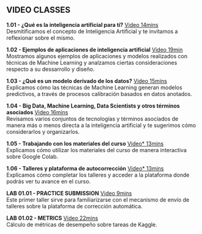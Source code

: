 ## VIDEO CLASSES

**1.01 - ¿Qué es la inteligencia artificial para tí?** [Video 14mins](https://www.youtube.com/watch?v=y3mRk4C9tpM)<br/>Desmitificamos el concepto de Inteligencia Artificial y te invitamos a reflexionar sobre el mismo.

**1.02 - Ejemplos de aplicaciones de inteligencia artificial** [Video 19min](https://www.youtube.com/watch?v=javJB3_oQK4)<br/>Mostramos algunos ejemplos de aplicaciones y modelos realizados con técnicas de Machine Learning y analzamos ciertas consideraciones respecto a su dessarrollo y diseño.

**1.03 - ¿Qué es un modelo derivado de los datos?** [Video 15mins](https://www.youtube.com/watch?v=k8S5OKEkKVI)<br/>Explicamos cómo las técnicas de Machine Learning generan modelos predictivos, a través de procesos calibración basados en datos anotados.

**1.04 - Big Data, Machine Learning, Data Scientists y otros términos asociados** [Video 16mins](https://www.youtube.com/watch?v=qzBkSK2TFLA)<br/>Revisamos varios conjuntos de tecnologías y términos asociados de manera más o menos directa a la inteligencia artificial y te sugerimos cómo considerarlos y organizarlos.

**1.05 - Trabajando con los materiales del curso** [Video* 13mins](https://youtu.be/UMGoNmURqw0) <br/>Explicamos cómo utilizar los materiales del curso de manera interactiva sobre Google Colab.

**1.06 - Talleres y plataforma de autocorrección** [Video* 13mins](https://youtu.be/bh6ZbL0L9vU)<br/>Explicamos cómo completar los talleres y acceder a la plataforma donde podrás ver tu avance en el curso.

**LAB 01.01 - PRACTICE SUBMISSION** [Video 9mins](https://www.youtube.com/watch?v=XRxmsSxelFk)<br/>Este primer taller sirve para familiarizarse con el mecanismo de envío de talleres sobre la plataforma de corrección automática.

**LAB 01.02 - METRICS** [Video 22mins](https://www.youtube.com/watch?v=8mp9T1v9ezc) <br/> Cálculo de métricas de desempeño sobre tareas de Kaggle.

